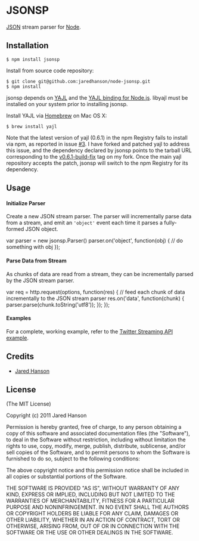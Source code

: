 # JSONSP

[JSON](http://www.json.org/) stream parser for [Node](http://nodejs.org).

## Installation

    $ npm install jsonsp

Install from source code repository:

    $ git clone git@github.com:jaredhanson/node-jsonsp.git
    $ npm install

jsonsp depends on [YAJL](http://lloyd.github.com/yajl/) and the
[YAJL binding for Node.js](https://github.com/vibornoff/node-yajl).  libyajl
must be installed on your system prior to installing jsonsp.

Install YAJL via [Homebrew](http://mxcl.github.com/homebrew/) on Mac OS X:

    $ brew install yajl
    
Note that the latest version of yajl (0.6.1) in the npm Registry fails to
install via npm, as reported in issue [#3](https://github.com/vibornoff/node-yajl/issues/3).
I have forked and patched yajl to address this issue, and the dependency
declared by jsonsp points to the tarball URL corresponding to the [v0.6.1-build-fix](https://github.com/jaredhanson/node-yajl/tree/v0.6.1-build-fix)
tag on my fork.  Once the main yajl repository accepts the patch, jsonsp will
switch to the npm Registry for its dependency.

## Usage

#### Initialize Parser

Create a new JSON stream parser.  The parser will incrementally parse data from
a stream, and emit an `'object'` event each time it parses a fully-formed JSON
object.

var parser = new jsonsp.Parser()
parser.on('object', function(obj) {
  // do something with obj
});

#### Parse Data from Stream

As chunks of data are read from a stream, they can be incrementally parsed by
the JSON stream parser.

var req = http.request(options, function(res) {
  // feed each chunk of data incrementally to the JSON stream parser
  res.on('data', function(chunk) {
    parser.parse(chunk.toString('utf8'));
  });
});

#### Examples

For a complete, working example, refer to the [Twitter Streaming API example](https://github.com/jaredhanson/node-jsonsp/tree/master/examples/twitter-stream).

## Credits

  - [Jared Hanson](http://github.com/jaredhanson)

## License

(The MIT License)

Copyright (c) 2011 Jared Hanson

Permission is hereby granted, free of charge, to any person obtaining a copy of
this software and associated documentation files (the "Software"), to deal in
the Software without restriction, including without limitation the rights to
use, copy, modify, merge, publish, distribute, sublicense, and/or sell copies of
the Software, and to permit persons to whom the Software is furnished to do so,
subject to the following conditions:

The above copyright notice and this permission notice shall be included in all
copies or substantial portions of the Software.

THE SOFTWARE IS PROVIDED "AS IS", WITHOUT WARRANTY OF ANY KIND, EXPRESS OR
IMPLIED, INCLUDING BUT NOT LIMITED TO THE WARRANTIES OF MERCHANTABILITY, FITNESS
FOR A PARTICULAR PURPOSE AND NONINFRINGEMENT. IN NO EVENT SHALL THE AUTHORS OR
COPYRIGHT HOLDERS BE LIABLE FOR ANY CLAIM, DAMAGES OR OTHER LIABILITY, WHETHER
IN AN ACTION OF CONTRACT, TORT OR OTHERWISE, ARISING FROM, OUT OF OR IN
CONNECTION WITH THE SOFTWARE OR THE USE OR OTHER DEALINGS IN THE SOFTWARE.
